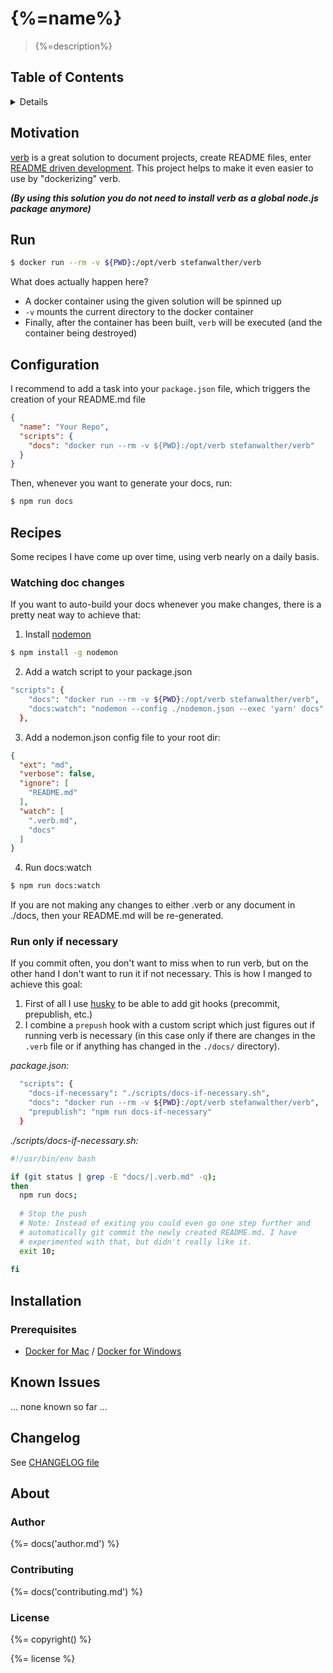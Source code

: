 # {%=name%}

> {%=description%}

## Table of Contents

<details>

<!-- toc -->

</details>

## Motivation

[verb](https://github.com/verbose/verb) is a great solution to document projects, create README files, enter [README driven development](https://www.google.de/search?q=readme+driven+development).
This project helps to make it even easier to use by "dockerizing" verb.

___(By using this solution you do not need to install verb as a global node.js package anymore)___

## Run

```sh
$ docker run --rm -v ${PWD}:/opt/verb stefanwalther/verb
```

What does actually happen here?

- A docker container using the given solution will be spinned up
- `-v` mounts the current directory to the docker container
- Finally, after the container has been built, `verb` will be executed (and the container being destroyed)

## Configuration

I recommend to add a task into your `package.json` file, which triggers the creation of your README.md file

```json
{
  "name": "Your Repo",
  "scripts": {
    "docs": "docker run --rm -v ${PWD}:/opt/verb stefanwalther/verb"
  }
}
```

Then, whenever you want to generate your docs, run:

```sh
$ npm run docs
```

## Recipes

Some recipes I have come up over time, using verb nearly on a daily basis.

### Watching doc changes

If you want to auto-build your docs whenever you make changes, there is a pretty neat way to achieve that:

1) Install [nodemon](https://nodemon.io/)

```bash
$ npm install -g nodemon
```

2) Add a watch script to your package.json
```bash
"scripts": {
    "docs": "docker run --rm -v ${PWD}:/opt/verb stefanwalther/verb",
    "docs:watch": "nodemon --config ./nodemon.json --exec 'yarn' docs"
  },
```

3) Add a nodemon.json config file to your root dir:

```json
{
  "ext": "md",
  "verbose": false,
  "ignore": [
    "README.md"
  ],
  "watch": [
    ".verb.md",
    "docs"
  ]
}
```

4) Run docs:watch

```bash
$ npm run docs:watch
```

If you are not making any changes to either .verb or any document in ./docs, then your README.md will be re-generated.

### Run only if necessary

If you commit often, you don't want to miss when to run verb, but on the other hand I don't want to run it if not necessary.
This is how I manged to achieve this goal:

1) First of all I use [husky](https://github.com/typicode/husky) to be able to add git hooks (precommit, prepublish, etc.)
2) I combine a `prepush` hook with a custom script which just figures out if running verb is necessary (in this case only if there are changes in the `.verb` file or if anything has changed in the `./docs/` directory).

_package.json:_
```sh
  "scripts": {
    "docs-if-necessary": "./scripts/docs-if-necessary.sh",
    "docs": "docker run --rm -v ${PWD}:/opt/verb stefanwalther/verb",
    "prepublish": "npm run docs-if-necessary"
  }
```

_./scripts/docs-if-necessary.sh:_
```sh
#!/usr/bin/env bash

if (git status | grep -E "docs/|.verb.md" -q);
then
  npm run docs;
  
  # Stop the push
  # Note: Instead of exiting you could even go one step further and 
  # automatically git commit the newly created README.md. I have
  # experimented with that, but didn't really like it.
  exit 10; 
  
fi
```

## Installation

### Prerequisites

- [Docker for Mac](https://docs.docker.com/docker-for-mac/) / [Docker for Windows](https://docs.docker.com/docker-for-windows/)

## Known Issues

... none known so far ...

## Changelog

See [CHANGELOG file](CHANGELOG.yml)

## About

### Author

{%= docs('author.md') %}

### Contributing

{%= docs('contributing.md') %}

### License
{%= copyright() %}
 
{%= license %}

